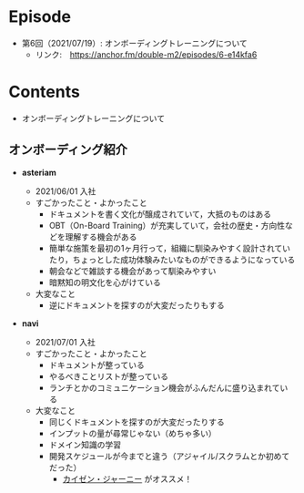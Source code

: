 # Episode
- 第6回（2021/07/19）: オンボーディングトレーニングについて
    - リンク:　https://anchor.fm/double-m2/episodes/6-e14kfa6

# Contents
- オンボーディングトレーニングについて

## オンボーディング紹介
- **asteriam**
	- 2021/06/01 入社
	- すごかったこと・よかったこと
		- ドキュメントを書く文化が醸成されていて，大抵のものはある
	 	- OBT（On-Board Training）が充実していて，会社の歴史・方向性などを理解する機会がある
	 	- 簡単な施策を最初の1ヶ月行って，組織に馴染みやすく設計されていたり，ちょっとした成功体験みたいなものができるようになっている
	 	- 朝会などで雑談する機会があって馴染みやすい
	 	- 暗黙知の明文化を心がけている
	- 大変なこと
		- 逆にドキュメントを探すのが大変だったりもする
	
- **navi**
	- 2021/07/01 入社
 	- すごかったこと・よかったこと
 		- ドキュメントが整っている
 		- やるべきことリストが整っている
 		- ランチとかのコミュニケーション機会がふんだんに盛り込まれている
 	- 大変なこと
 		- 同じくドキュメントを探すのが大変だったりする
 		- インプットの量が尋常じゃない（めちゃ多い）
 		- ドメイン知識の学習
 		- 開発スケジュールが今までと違う（アジャイル/スクラムとか初めてだった）
			- [カイゼン・ジャーニー](https://www.amazon.co.jp/%E3%82%AB%E3%82%A4%E3%82%BC%E3%83%B3%E3%83%BB%E3%82%B8%E3%83%A3%E3%83%BC%E3%83%8B%E3%83%BC-%E3%81%9F%E3%81%A3%E3%81%9F1%E4%BA%BA%E3%81%8B%E3%82%89%E3%81%AF%E3%81%98%E3%82%81%E3%81%A6%E3%80%81%E3%80%8C%E8%B6%8A%E5%A2%83%E3%80%8D%E3%81%99%E3%82%8B%E3%83%81%E3%83%BC%E3%83%A0%E3%82%92%E3%81%A4%E3%81%8F%E3%82%8B%E3%81%BE%E3%81%A7-%E5%B8%82%E8%B0%B7-%E8%81%A1%E5%95%93-ebook/dp/B078HZKLMB/ref=sr_1_1?__mk_ja_JP=%E3%82%AB%E3%82%BF%E3%82%AB%E3%83%8A&crid=14OC6PH3RRWJH&dchild=1&keywords=%E3%82%AB%E3%82%A4%E3%82%BC%E3%83%B3%E3%82%B8%E3%83%A3%E3%83%BC%E3%83%8B%E3%83%BC&qid=1626922783&sprefix=%E3%82%AB%E3%82%A4%E3%82%BC%E3%83%B3%2Caps%2C255&sr=8-1) がオススメ！
